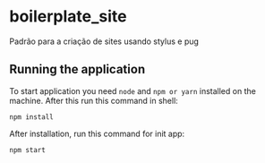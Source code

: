 # boilerplate_site
Padrão para a criação de sites usando stylus e pug

## Running the application

To start application you need `node` and `npm or yarn` installed on the machine. After this run this command in shell:
```shell
npm install
```

After installation, run this command for init app:
```shell
npm start
```